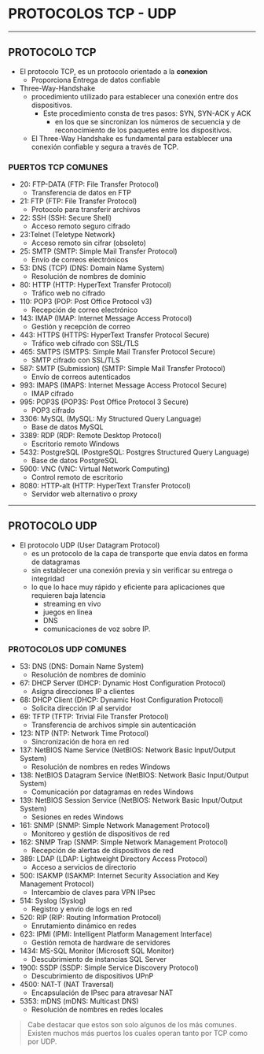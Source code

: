 # PROTOCOLOS TCP - UDP

---

## PROTOCOLO TCP 

- El protocolo TCP, es un protocolo orientado a la **conexion**
    - Proporciona Entrega de datos confiable
- Three-Way-Handshake
    - procedimiento utilizado para establecer una conexión entre dos dispositivos. 
        - Este procedimiento consta de tres pasos: SYN, SYN-ACK y ACK 
            - en los que se sincronizan los números de secuencia y de reconocimiento de los paquetes entre los dispositivos. 
    - El Three-Way Handshake es fundamental para establecer una conexión confiable y segura a través de TCP.

### PUERTOS TCP COMUNES

- 20: FTP-DATA (FTP: File Transfer Protocol) 
    - Transferencia de datos en FTP  
- 21: FTP (FTP: File Transfer Protocol)
    - Protocolo para transferir archivos  
- 22: SSH (SSH: Secure Shell)
    - Acceso remoto seguro cifrado  
- 23:Telnet (Teletype Network}
    - Acceso remoto sin cifrar (obsoleto)  
- 25: SMTP (SMTP: Simple Mail Transfer Protocol)
    - Envío de correos electrónicos  
- 53: DNS (TCP) (DNS: Domain Name System)
    - Resolución de nombres de dominio  
- 80: HTTP (HTTP: HyperText Transfer Protocol)
    - Tráfico web no cifrado  
- 110: POP3 (POP: Post Office Protocol v3)
    - Recepción de correo electrónico  
- 143: IMAP (IMAP: Internet Message Access Protocol)
    - Gestión y recepción de correo  
- 443: HTTPS (HTTPS: HyperText Transfer Protocol Secure)
    - Tráfico web cifrado con SSL/TLS  
- 465: SMTPS (SMTPS: Simple Mail Transfer Protocol Secure)
    - SMTP cifrado con SSL/TLS  
- 587: SMTP (Submission) (SMTP: Simple Mail Transfer Protocol)
    - Envío de correos autenticados  
- 993: IMAPS (IMAPS: Internet Message Access Protocol Secure) 
    - IMAP cifrado  
- 995: POP3S (POP3S: Post Office Protocol 3 Secure)
    - POP3 cifrado  
- 3306: MySQL (MySQL: My Structured Query Language)
    - Base de datos MySQL  
- 3389: RDP (RDP: Remote Desktop Protocol)
    - Escritorio remoto Windows  
- 5432: PostgreSQL (PostgreSQL: Postgres Structured Query Language)
    - Base de datos PostgreSQL  
- 5900: VNC (VNC: Virtual Network Computing)
    - Control remoto de escritorio  
- 8080: HTTP-alt (HTTP: HyperText Transfer Protocol)
    - Servidor web alternativo o proxy

---

## PROTOCOLO UDP

- El protocolo UDP (User Datagram Protocol) 
    - es un protocolo de la capa de transporte que envía datos en forma de datagramas
    - sin establecer una conexión previa y sin verificar su entrega o integridad
    - lo que lo hace muy rápido y eficiente para aplicaciones que requieren baja latencia
        - streaming en vivo
        - juegos en línea
        - DNS
        - comunicaciones de voz sobre IP.

### PROTOCOLOS UDP COMUNES

- 53: DNS (DNS: Domain Name System)
    - Resolución de nombres de dominio  
- 67: DHCP Server (DHCP: Dynamic Host Configuration Protocol)
    - Asigna direcciones IP a clientes  
- 68: DHCP Client (DHCP: Dynamic Host Configuration Protocol)
    - Solicita dirección IP al servidor  
- 69: TFTP (TFTP: Trivial File Transfer Protocol)
    - Transferencia de archivos simple sin autenticación  
- 123: NTP (NTP: Network Time Protocol)
    - Sincronización de hora en red  
- 137: NetBIOS Name Service (NetBIOS: Network Basic Input/Output System)
    - Resolución de nombres en redes Windows  
- 138: NetBIOS Datagram Service (NetBIOS: Network Basic Input/Output System)
    - Comunicación por datagramas en redes Windows  
- 139: NetBIOS Session Service (NetBIOS: Network Basic Input/Output System)
    - Sesiones en redes Windows  
- 161: SNMP (SNMP: Simple Network Management Protocol)
    - Monitoreo y gestión de dispositivos de red  
- 162: SNMP Trap (SNMP: Simple Network Management Protocol)
    - Recepción de alertas de dispositivos de red  
- 389: LDAP (LDAP: Lightweight Directory Access Protocol)
    - Acceso a servicios de directorio  
- 500: ISAKMP (ISAKMP: Internet Security Association and Key Management Protocol)
    - Intercambio de claves para VPN IPsec  
- 514: Syslog (Syslog)
    - Registro y envío de logs en red  
- 520: RIP (RIP: Routing Information Protocol)
    - Enrutamiento dinámico en redes  
- 623: IPMI (IPMI: Intelligent Platform Management Interface)
    - Gestión remota de hardware de servidores  
- 1434: MS-SQL Monitor (Microsoft SQL Monitor)
    - Descubrimiento de instancias SQL Server  
- 1900: SSDP (SSDP: Simple Service Discovery Protocol)
    - Descubrimiento de dispositivos UPnP  
- 4500: NAT-T (NAT Traversal)
    - Encapsulación de IPsec para atravesar NAT  
- 5353: mDNS (mDNS: Multicast DNS)
    - Resolución de nombres en redes locales

> Cabe destacar que estos son solo algunos de los más comunes. 
Existen muchos más puertos los cuales operan tanto por TCP como por UDP.
